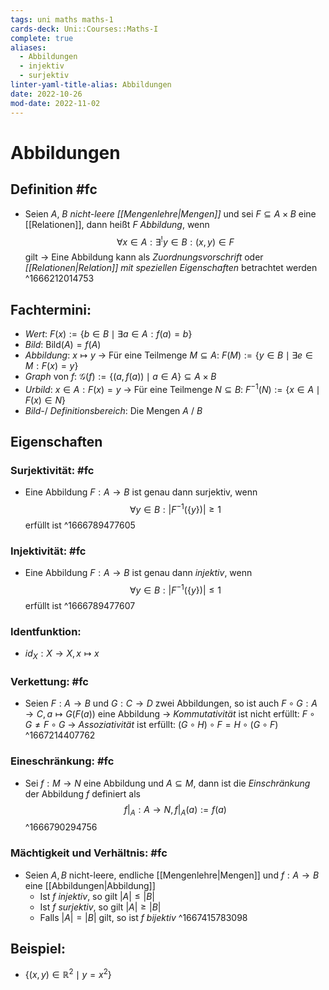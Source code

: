 ```yaml
---
tags: uni maths maths-1
cards-deck: Uni::Courses::Maths-I
complete: true
aliases:
  - Abbildungen
  - injektiv
  - surjektiv
linter-yaml-title-alias: Abbildungen
date: 2022-10-26
mod-date: 2022-11-02
---
```


# Abbildungen

## Definition #fc
- Seien $A$, $B$ *nicht-leere [[Mengenlehre|Mengen]]* und sei $F\subseteq A\times B$ eine [[Relationen]], dann heißt $F$ *Abbildung*, wenn $$\forall x\in A:\exists^! y\in B:(x,y)\in F$$ gilt
	-> Eine Abbildung kann als *Zuordnungsvorschrift* oder *[[Relationen|Relation]] mit speziellen Eigenschaften* betrachtet werden
^1666212014753

## Fachtermini:
- *Wert*: $F(x):=\{b\in B\mid\exists a\in A:f(a)=b\}$
- *Bild*: $\text{Bild}(A)=f(A)$
- *Abbildung*: $x\mapsto y$
	-> Für eine Teilmenge $M\subseteq A$: $F(M):=\{y\in B\mid\exists e\in M:F(x)=y\}$
- *Graph* von $f$: $\mathcal{G}(f):=\{(a,f(a))\mid a\in A\}\subseteq A\times B$
- *Urbild*: $x\in A:F(x)=y$
	-> Für eine Teilmenge $N\subseteq B$: $F^{-1}(N):=\{x\in A\mid F(x)\in N\}$
- *Bild-*/ *Definitionsbereich*: Die Mengen $A$ / $B$

## Eigenschaften

### Surjektivität: #fc
- Eine Abbildung $F:A\rightarrow B$ ist genau dann surjektiv, wenn $$\forall y\in B:|F^{-1}(\{y\})|\geq 1$$ erfüllt ist
^1666789477605

### Injektivität: #fc
- Eine Abbildung $F:A\rightarrow B$ ist genau dann *injektiv*, wenn $$\forall y\in B:|F^{-1}(\{y\})|\leq 1$$ erfüllt ist
^1666789477607

### Identfunktion:
- $id_X:X\rightarrow X, x\mapsto x$

### Verkettung: #fc
- Seien $F:A\rightarrow B$ und $G:C\rightarrow D$ zwei Abbildungen, so ist auch $F\circ G:A\rightarrow C,a\mapsto G(F(a))$ eine Abbildung
	-> *Kommutativität* ist nicht erfüllt: $F\circ G\neq F\circ G$
	-> *Assoziativität* ist erfüllt: $(G\circ H)\circ F=H\circ(G\circ F)$
^1667214407762

### Eineschränkung: #fc
- Sei $f:M\rightarrow N$ eine Abbildung und $A\subseteq M$, dann ist die *Einschränkung* der Abbildung $f$ definiert als $$f|_A:A\rightarrow N,f|_A(a):=f(a)$$
^1666790294756

### Mächtigkeit und Verhältnis: #fc
- Seien $A,B$ nicht-leere, endliche [[Mengenlehre|Mengen]] und $f:A\rightarrow B$ eine [[Abbildungen|Abbildung]]
	- Ist $f$ *injektiv*, so gilt $|A|\leqslant|B|$
	- Ist $f$ *surjektiv*, so gilt $|A|\geqslant|B|$
	- Falls $|A| = |B|$ gilt, so ist $f$ *bijektiv*
^1667415783098

## Beispiel:
- $\{(x,y)\in\mathbb{R}^2\mid y=x^2\}$
